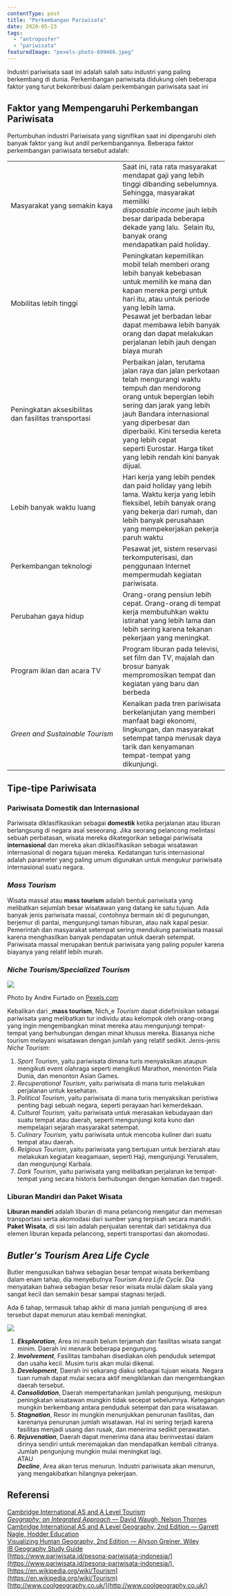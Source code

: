```yaml
---
contentType: post
title: "Perkembangan Pariwisata"
date: 2020-05-23
tags: 
  - "antroposfer"
  - "pariwisata"
featuredImage: "pexels-photo-699466.jpeg"
---
```


Industri pariwisata saat ini adalah salah satu industri yang paling berkembang di dunia. Perkembangan pariwisata didukung oleh beberapa faktor yang turut bekontribusi dalam perkembangan pariwisata saat ini

## Faktor yang Mempengaruhi Perkembangan Pariwisata

Pertumbuhan industri Pariwisata yang signifikan saat ini dipengaruhi oleh banyak faktor yang ikut andil perkembangannya. Beberapa faktor perkembangan pariwisata tersebut adalah:

<table><tbody><tr><td>Masyarakat yang semakin kaya&nbsp;</td><td>Saat ini, rata rata masyarakat mendapat gaji yang lebih tinggi dibanding sebelumnya. Sehingga, masyarakat memiliki <em>disposable&nbsp;income</em>&nbsp;jauh lebih besar daripada beberapa dekade yang lalu.&nbsp; Selain itu, banyak orang mendapatkan&nbsp;paid&nbsp;holiday.</td></tr><tr><td>Mobilitas lebih tinggi&nbsp;</td><td>Peningkatan kepemilikan mobil telah memberi orang lebih banyak kebebasan untuk memilih ke mana dan kapan mereka pergi untuk hari itu, atau untuk periode yang lebih lama.<br>Pesawat jet berbadan lebar dapat membawa lebih banyak orang dan dapat melakukan perjalanan lebih jauh dengan biaya murah&nbsp;</td></tr><tr><td>Peningkatan aksesibilitas dan&nbsp;fasilitas transportasi&nbsp;</td><td>Perbaikan jalan, terutama jalan raya dan jalan perkotaan telah mengurangi waktu tempuh dan mendorong orang untuk&nbsp;bepergian lebih sering dan jarak yang lebih jauh&nbsp;Bandara internasional yang diperbesar dan diperbaiki. Kini tersedia kereta yang lebih cepat seperti&nbsp;Eurostar. Harga tiket yang lebih rendah&nbsp;kini banyak dijual.</td></tr><tr><td>Lebih banyak waktu luang&nbsp;</td><td>Hari kerja yang lebih pendek dan&nbsp;paid&nbsp;holiday&nbsp;yang lebih lama.&nbsp;Waktu kerja yang lebih fleksibel, lebih banyak orang yang bekerja dari rumah, dan lebih banyak perusahaan yang mempekerjakan pekerja paruh waktu&nbsp;</td></tr><tr><td>Perkembangan teknologi&nbsp;</td><td>Pesawat jet, sistem reservasi terkomputerisasi, dan penggunaan Internet mempermudah kegiatan pariwisata.&nbsp;</td></tr><tr><td>Perubahan gaya hidup&nbsp;</td><td>Orang-orang pensiun lebih cepat.&nbsp;Orang-orang di tempat kerja membutuhkan waktu istirahat yang lebih lama dan lebih sering karena tekanan pekerjaan yang meningkat.&nbsp;</td></tr><tr><td>Program iklan dan acara TV&nbsp;</td><td>Program liburan pada televisi, set film dan TV, majalah dan brosur banyak mempromosikan tempat dan kegiatan yang baru dan berbeda&nbsp;</td></tr><tr><td><em>Green&nbsp;and&nbsp;Sustainable&nbsp;Tourism</em>&nbsp;</td><td>Kenaikan pada tren pariwisata berkelanjutan yang memberi manfaat bagi ekonomi, lingkungan, dan masyarakat setempat tanpa merusak daya tarik dan kenyamanan tempat-tempat yang dikunjungi.&nbsp;</td></tr></tbody></table>

## Tipe-tipe Pariwisata

### Pariwisata Domestik dan Internasional

Pariwisata diklasifikasikan sebagai **domestik** ketika perjalanan atau liburan berlangsung di negara asal seseorang. Jika seorang pelancong melintasi sebuah perbatasan, wisata mereka dikategorikan sebagai pariwisata **internasional** dan mereka akan diklasifikasikan sebagai wisatawan internasional di negara tujuan mereka. Kedatangan turis internasional adalah parameter yang paling umum digunakan untuk mengukur pariwisata internasional suatu negara.

### _Mass Tourism_

Wisata massal atau **mass tourism** adalah bentuk pariwisata yang melibatkan sejumlah besar wisatawan yang datang ke satu tujuan. Ada banyak jenis pariwisata massal, contohnya bermain ski di pegunungan, berjemur di pantai, mengunjungi taman hiburan, atau naik kapal pesiar. Pemerintah dan masyarakat setempat sering mendukung pariwisata massal karena menghasilkan banyak pendapatan untuk daerah setempat. Pariwisata massal merupakan bentuk pariwisata yang paling populer karena biayanya yang relatif lebih murah.

### _Niche Tourism/Specialized Tourism_

![](images/uploads/photo-of-person-wearing-fedora-hat-4110472.jpg)

Photo by Andre Furtado on [Pexels.com](https://www.pexels.com/photo/photo-of-person-wearing-fedora-hat-4110472/)

Kebalikan dari _**mass tourism**, Nich_e _Tourism_ dapat didefinisikan sebagai pariwisata yang melibatkan tur individu atau kelompok oleh orang-orang yang ingin mengembangkan minat mereka atau mengunjungi tempat-tempat yang berhubungan dengan minat khusus mereka. Biasanya niche tourism melayani wisatawan dengan jumlah yang relatif sedikit. Jenis-jenis _Niche Tourism_:

1. _Sport Tourism_, yaitu pariwisata dimana turis menyaksikan ataupun mengikuti event olahraga seperti mengikuti Marathon, menonton Piala Dunia, dan menonton Asian Games.
2. _Recuperational Tourism_, yaitu pariwisata di mana turis melakukan perjalanan untuk kesehatan.
3. _Political Tourism_, yaitu pariwisata di mana turis menyaksikan peristiwa penting bagi sebuah negara, seperti perayaan hari kemerdekaan.
4. _Cultural Tourism,_ yaitu pariwisata untuk merasakan kebudayaan dari suatu tempat atau daerah, seperti mengunjungi kota kuno dan mempelajari sejarah masyarakat setempat.
5. _Culinary Tourism,_ yaitu pariwisata untuk mencoba kuliner dari suatu tempat atau daerah.
6. _Relgious Tourism_, yaitu pariwisata yang bertujuan untuk berziarah atau melakukan kegiatan keagamaan, seperti Haji, mengunjungi Yerusalem, dan mengunjungi Karbala.
7. _Dark Tourism_, yaitu pariwisata yang melibatkan perjalanan ke tempat-tempat yang secara historis berhubungan dengan kematian dan tragedi.

### Liburan Mandiri dan Paket Wisata

**Liburan mandiri** adalah liburan di mana pelancong mengatur dan memesan transportasi serta akomodasi dari sumber yang terpisah secara mandiri. **Paket Wisata**, di sisi lain adalah penjualan serentak dari setidaknya dua elemen liburan kepada pelancong, seperti transportasi dan akomodasi.

## _Butler's Tourism Area Life Cycle_

Butler mengusulkan bahwa sebagian besar tempat wisata berkembang dalam enam tahap, dia menyebutnya _Tourism Area Life Cycle_. Dia menyatakan bahwa sebagian besar resor wisata mulai dalam skala yang sangat kecil dan semakin besar sampai stagnasi terjadi.

Ada 6 tahap, termasuk tahap akhir di mana jumlah pengunjung di area tersebut dapat menurun atau kembali meningkat.

![](images/uploads/image-24.png)

1. **_Eksploration_**, Area ini masih belum terjamah dan fasilitas wisata sangat minim. Daerah ini menarik beberapa pengunjung.
2. **_Involvement_**, Fasilitas tambahan disediakan oleh penduduk setempat dan usaha kecil. Musim turis akan mulai dikenal.
3. **_Development_**, Daerah ini sekarang diakui sebagai tujuan wisata. Negara tuan rumah dapat mulai secara aktif mengiklankan dan mengembangkan daerah tersebut.
4. **_Consolidation_**, Daerah mempertahankan jumlah pengunjung, meskipun peningkatan wisatawan mungkin tidak secepat sebelumnya. Ketegangan mungkin berkembang antara penduduk setempat dan para wisatawan.
5. **_Stagnation_**, Resor ini mungkin menunjukkan penurunan fasilitas, dan karenanya penurunan jumlah wisatawan. Hal ini sering terjadi karena fasilitas menjadi usang dan rusak, dan menerima sedikit perawatan.
6. **_Rejuvenation_**, Daerah dapat menerima dana atau berinvestasi dalam dirinya sendiri untuk meremajakan dan mendapatkan kembali citranya. Jumlah pengunjung mungkin mulai meningkat lagi.  
    ATAU  
    **_Decline_**, Area akan terus menurun. Industri pariwisata akan menurun, yang mengakibatkan hilangnya pekerjaan.

## Referensi

[Cambridge International AS and A Level Tourism](https://amzn.to/2X2fgkH)  
[_Geography: an Integrated Approach_ — David Waugh, Nelson Thornes](https://amzn.to/2AZsvdq)  
[Cambridge International AS and A Level Geography, 2nd Edition — Garrett Nagle, Hodder Education](https://amzn.to/2zslj9e)  
[Visualizing Human Geography, 2nd Edition — Alyson Greiner, Wiley](https://amzn.to/2WYRB4u)  
[IB Geography Study Guide](https://amzn.to/3gnZ30P)  
[https://www.pariwisata.id/pesona-pariwisata-indonesia/](https://www.pariwisata.id/pesona-pariwisata-indonesia/)   
[https://en.wikipedia.org/wiki/Tourism](https://en.wikipedia.org/wiki/Tourism)  
[http://www.coolgeography.co.uk/](http://www.coolgeography.co.uk/)
